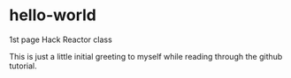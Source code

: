 # hello-world
1st page Hack Reactor class

This is just a little initial greeting to myself while reading through the github tutorial.
